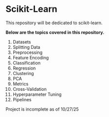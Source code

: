 # Scikit-Learn
This repository will be dedicated to scikit-learn. 

**Below are the topics covered in this repository.**
 1. Datasets 
 2. Splitting Data
 3. Preprocessing
 4. Feature Encoding
 5. Classification
 6. Regression
 7. Clustering
 8. PCA
 9. Metrics
 10. Cross-Validation
 11. Hyperparameter Tuning
 12. Pipelines

Project is incomplete as of 10/27/25
